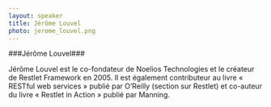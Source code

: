```yaml
---
layout: speaker
title: Jérôme Louvel
photo: jerome_louvel.png
---
```


###Jérôme Louvel###

Jérôme Louvel est le co-fondateur de Noelios Technologies et le créateur de Restlet Framework en 2005.
Il est également contributeur au livre « RESTful web services » publié par O’Reilly (section sur Restlet) et co-auteur du livre « Restlet in Action » publié par Manning.